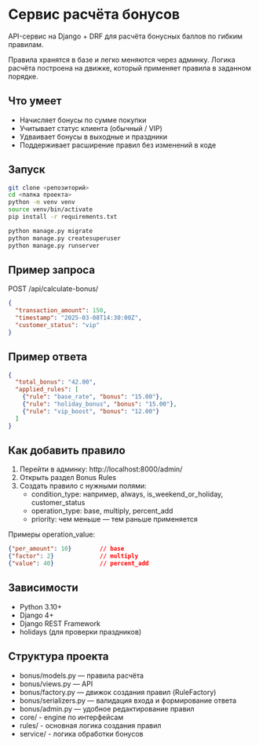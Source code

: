 # Сервис расчёта бонусов

API-сервис на Django + DRF для расчёта бонусных баллов по гибким правилам.

Правила хранятся в базе и легко меняются через админку. Логика расчёта построена на движке, который применяет правила в заданном порядке.

## Что умеет

- Начисляет бонусы по сумме покупки
- Учитывает статус клиента (обычный / VIP)
- Удваивает бонусы в выходные и праздники
- Поддерживает расширение правил без изменений в коде

## Запуск

```bash
git clone <репозиторий>
cd <папка проекта>
python -m venv venv
source venv/bin/activate
pip install -r requirements.txt

python manage.py migrate
python manage.py createsuperuser
python manage.py runserver
```

## Пример запроса

POST /api/calculate-bonus/

```json
{
  "transaction_amount": 150,
  "timestamp": "2025-03-08T14:30:00Z",
  "customer_status": "vip"
}
```

## Пример ответа

```json
{
  "total_bonus": "42.00",
  "applied_rules": [
    {"rule": "base_rate", "bonus": "15.00"},
    {"rule": "holiday_bonus", "bonus": "15.00"},
    {"rule": "vip_boost", "bonus": "12.00"}
  ]
}
```

## Как добавить правило

1. Перейти в админку: http://localhost:8000/admin/
2. Открыть раздел Bonus Rules
3. Создать правило с нужными полями:
   - condition_type: например, always, is_weekend_or_holiday, customer_status
   - operation_type: base, multiply, percent_add
   - priority: чем меньше — тем раньше применяется

Примеры operation_value:

```json
{"per_amount": 10}        // base
{"factor": 2}             // multiply
{"value": 40}             // percent_add
```

## Зависимости

- Python 3.10+
- Django 4+
- Django REST Framework
- holidays (для проверки праздников)

## Структура проекта

- bonus/models.py — правила расчёта
- bonus/views.py — API
- bonus/factory.py — движок создания правил (RuleFactory)
- bonus/serializers.py — валидация входа и формирование ответа
- bonus/admin.py — удобное редактирование правил
- core/ - engine по интерфейсам
- rules/ - основная логика создания правил
- service/ - логика обработки бонусов
  
